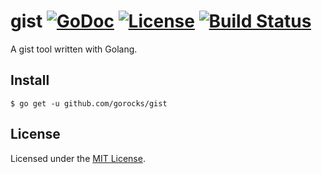 # gist [![GoDoc](https://img.shields.io/badge/go-documentation-blue.svg?style=flat-square)](https://godoc.org/github.com/gorocks/gist) [![License](https://img.shields.io/badge/license-mit-blue.svg?style=flat-square)](https://raw.githubusercontent.com/gorocks/gist/master/LICENSE) [![Build Status](https://img.shields.io/travis/gorocks/gist.svg?style=flat-square)](https://travis-ci.org/gorocks/gist)

A gist tool written with Golang.

## Install

```
$ go get -u github.com/gorocks/gist
```

## License

Licensed under the [MIT License](https://github.com/gorocks/gist/blob/master/LICENSE).
